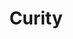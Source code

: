 ---
git: https://github.com/curityio
linkedin: https://linkedin.com/company/curity
logohandle: curityio
sort: curity
title: Curity
twitter: https://x.com/curityio
website: https://curity.io/
youtube: https://youtube.com/c/Curity
---
